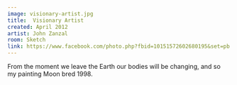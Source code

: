 ```yaml
---
image: visionary-artist.jpg
title:  Visionary Artist
created: April 2012
artist: John Zanzal
room: Sketch
link: https://www.facebook.com/photo.php?fbid=10151572602680195&set=pb.846910194.-2207520000..&type=3&theater
---
```


From the moment we leave the Earth our bodies will be changing, and so my painting Moon bred 1998.